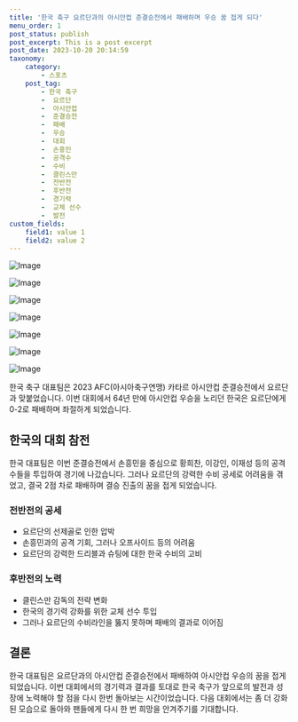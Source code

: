 ```yaml
---
title: '한국 축구 요르단과의 아시안컵 준결승전에서 패배하며 우승 꿈 접게 되다'
menu_order: 1
post_status: publish
post_excerpt: This is a post excerpt
post_date: 2023-10-20 20:14:59
taxonomy:
    category:
        - 스포츠
    post_tag:
        - 한국 축구
        -  요르단
        -  아시안컵
        -  준결승전
        -  패배
        -  우승
        -  대회
        -  손흥민
        -  공격수
        -  수비
        -  클린스만
        -  전반전
        -  후반전
        -  경기력
        -  교체 선수
        -  발전
custom_fields:
    field1: value 1
    field2: value 2
---
```


![Image](https://imgnews.pstatic.net/image/343/2024/02/07/0000126030_002_20240207020001451.jpg?type=w647)

![Image](https://imgnews.pstatic.net/image/343/2024/02/07/0000126030_003_20240207020001489.jpg?type=w647)

![Image](https://imgnews.pstatic.net/image/343/2024/02/07/0000126030_004_20240207020001533.jpg?type=w647)

![Image](https://imgnews.pstatic.net/image/343/2024/02/07/0000126030_005_20240207020001574.jpg?type=w647)

![Image](https://imgnews.pstatic.net/image/343/2024/02/07/0000126030_001_20240207020001408.jpg?type=w647)

![Image](https://imgnews.pstatic.net/image/343/2024/02/07/0000126030_006_20240207020001614.jpg?type=w647)

![Image](https://imgnews.pstatic.net/image/343/2024/02/07/0000126030_007_20240207020001656.jpg?type=w647)


한국 축구 대표팀은 2023 AFC(아시아축구연맹) 카타르 아시안컵 준결승전에서 요르단과 맞붙었습니다. 이번 대회에서 64년 만에 아시안컵 우승을 노리던 한국은 요르단에게 0-2로 패배하며 좌절하게 되었습니다.

## 한국의 대회 참전

한국 대표팀은 이번 준결승전에서 손흥민을 중심으로 황희찬, 이강인, 이재성 등의 공격수들을 투입하여 경기에 나갔습니다. 그러나 요르단의 강력한 수비 공세로 어려움을 겪었고, 결국 2점 차로 패배하며 결승 진출의 꿈을 접게 되었습니다.

### 전반전의 공세

- 요르단의 선제골로 인한 압박
- 손흥민과의 공격 기회, 그러나 오프사이드 등의 어려움
- 요르단의 강력한 드리블과 슈팅에 대한 한국 수비의 고비

### 후반전의 노력

- 클린스만 감독의 전략 변화
- 한국의 경기력 강화를 위한 교체 선수 투입
- 그러나 요르단의 수비라인을 뚫지 못하며 패배의 결과로 이어짐

## 결론

한국 대표팀은 요르단과의 아시안컵 준결승전에서 패배하여 아시안컵 우승의 꿈을 접게 되었습니다. 이번 대회에서의 경기력과 결과를 토대로 한국 축구가 앞으로의 발전과 성장에 노력해야 할 점을 다시 한번 돌아보는 시간이었습니다. 다음 대회에서는 좀 더 강화된 모습으로 돌아와 팬들에게 다시 한 번 희망을 안겨주기를 기대합니다.
